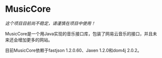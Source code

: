 # MusicCore #

*这个项目目前尚不稳定，请谨慎在项目中使用！*

MusicCore是一个用Java实现的音乐接口库，包装了网易云音乐的接口，并且未来还会增加更多的网站。

目前MusicCore依赖于fastjson 1.2.0.60、Jaxen 1.2.0和dom4j 2.0.2。
